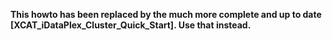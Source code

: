 **This howto has been replaced by the much more complete and up to date [XCAT_iDataPlex_Cluster_Quick_Start]. Use that instead.**
